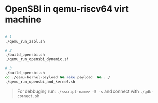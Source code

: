 # OpenSBI in qemu-riscv64 virt machine


```sh

# 1
./qemu_run_zsbl.sh

# 2
./build_opensbi.sh
./qemu_run_opensbi_dynamic.sh

# 3
./build_opensbi.sh
cd ./qemu-kernel-payload && make payload  && ../
./qemu_run_opensbi_and_kernel.sh

```

> For debbuging run: `./<script-name> -S -s` and connect with `./gdb-connect.sh`
